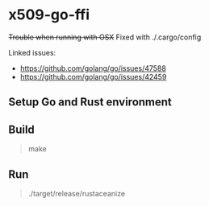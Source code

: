 # x509-go-ffi
~~Trouble when running with OSX~~
Fixed with ./.cargo/config

Linked issues:
- https://github.com/golang/go/issues/47588
- https://github.com/golang/go/issues/42459

## Setup Go and Rust environment

## Build
> make

## Run
> ./target/release/rustaceanize 
